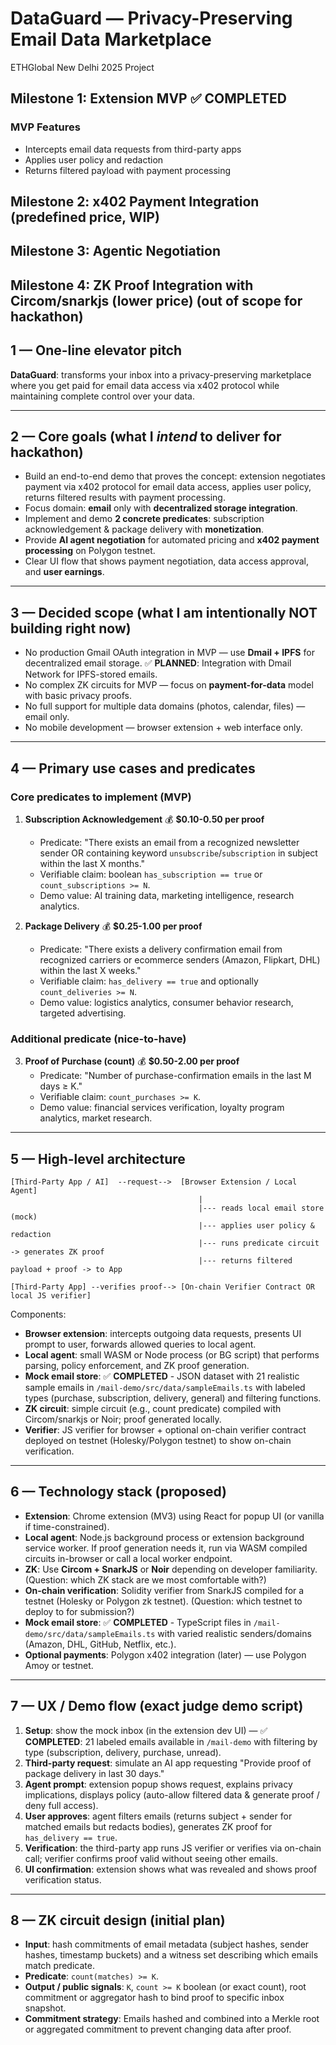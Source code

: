 # DataGuard — Privacy-Preserving Email Data Marketplace

ETHGlobal New Delhi 2025 Project

## Milestone 1: Extension MVP ✅ **COMPLETED**

### MVP Features
- Intercepts email data requests from third-party apps
- Applies user policy and redaction
- Returns filtered payload with payment processing

## Milestone 2: x402 Payment Integration (predefined price, WIP)

## Milestone 3: Agentic Negotiation

## Milestone 4: ZK Proof Integration with Circom/snarkjs (lower price) (out of scope for hackathon)

## 1 — One-line elevator pitch

**DataGuard**: transforms your inbox into a privacy-preserving marketplace where you get paid for email data access via x402 protocol while maintaining complete control over your data.

---

## 2 — Core goals (what I *intend* to deliver for hackathon)

* Build an end-to-end demo that proves the concept: extension negotiates payment via x402 protocol for email data access, applies user policy, returns filtered results with payment processing.
* Focus domain: **email** only with **decentralized storage integration**.
* Implement and demo **2 concrete predicates**: subscription acknowledgement & package delivery with **monetization**.
* Provide **AI agent negotiation** for automated pricing and **x402 payment processing** on Polygon testnet.
* Clear UI flow that shows payment negotiation, data access approval, and **user earnings**.

---

## 3 — Decided scope (what I am intentionally NOT building right now)

* No production Gmail OAuth integration in MVP — use **Dmail + IPFS** for decentralized email storage. ✅ **PLANNED**: Integration with Dmail Network for IPFS-stored emails.
* No complex ZK circuits for MVP — focus on **payment-for-data** model with basic privacy proofs.
* No full support for multiple data domains (photos, calendar, files) — email only.
* No mobile development — browser extension + web interface only.

---

## 4 — Primary use cases and predicates

### Core predicates to implement (MVP)

1. **Subscription Acknowledgement** 💰 **$0.10-0.50 per proof**
   * Predicate: "There exists an email from a recognized newsletter sender OR containing keyword `unsubscribe`/`subscription` in subject within the last X months."
   * Verifiable claim: boolean `has_subscription == true` or `count_subscriptions >= N`.
   * Demo value: AI training data, marketing intelligence, research analytics.

2. **Package Delivery** 💰 **$0.25-1.00 per proof**
   * Predicate: "There exists a delivery confirmation email from recognized carriers or ecommerce senders (Amazon, Flipkart, DHL) within the last X weeks."
   * Verifiable claim: `has_delivery == true` and optionally `count_deliveries >= N`.
   * Demo value: logistics analytics, consumer behavior research, targeted advertising.

### Additional predicate (nice-to-have)

3. **Proof of Purchase (count)** 💰 **$0.50-2.00 per proof**
   * Predicate: "Number of purchase-confirmation emails in the last M days ≥ K."
   * Verifiable claim: `count_purchases >= K`.
   * Demo value: financial services verification, loyalty program analytics, market research.

---

## 5 — High-level architecture

```
[Third-Party App / AI]  --request-->  [Browser Extension / Local Agent]
                                          |
                                          |--- reads local email store (mock)
                                          |--- applies user policy & redaction
                                          |--- runs predicate circuit -> generates ZK proof
                                          |--- returns filtered payload + proof -> to App

[Third-Party App] --verifies proof--> [On-chain Verifier Contract OR local JS verifier]
```

Components:

* **Browser extension**: intercepts outgoing data requests, presents UI prompt to user, forwards allowed queries to local agent.
* **Local agent**: small WASM or Node process (or BG script) that performs parsing, policy enforcement, and ZK proof generation.
* **Mock email store**: ✅ **COMPLETED** - JSON dataset with 21 realistic sample emails in `/mail-demo/src/data/sampleEmails.ts` with labeled types (purchase, subscription, delivery, general) and filtering functions.
* **ZK circuit**: simple circuit (e.g., count predicate) compiled with Circom/snarkjs or Noir; proof generated locally.
* **Verifier**: JS verifier for browser + optional on-chain verifier contract deployed on testnet (Holesky/Polygon testnet) to show on-chain verification.

---

## 6 — Technology stack (proposed)

* **Extension**: Chrome extension (MV3) using React for popup UI (or vanilla if time-constrained).
* **Local agent**: Node.js background process or extension background service worker. If proof generation needs it, run via WASM compiled circuits in-browser or call a local worker endpoint.
* **ZK**: Use **Circom + SnarkJS** or **Noir** depending on developer familiarity. (Question: which ZK stack are we most comfortable with?)
* **On-chain verification**: Solidity verifier from SnarkJS compiled for a testnet (Holesky or Polygon zk testnet). (Question: which testnet to deploy to for submission?)
* **Mock email store**: ✅ **COMPLETED** - TypeScript files in `/mail-demo/src/data/sampleEmails.ts` with varied realistic senders/domains (Amazon, DHL, GitHub, Netflix, etc.).
* **Optional payments**: Polygon x402 integration (later) — use Polygon Amoy or testnet.

---

## 7 — UX / Demo flow (exact judge demo script)

1. **Setup**: show the mock inbox (in the extension dev UI) — ✅ **COMPLETED**: 21 labeled emails available in `/mail-demo` with filtering by type (subscription, delivery, purchase, unread).
2. **Third-party request**: simulate an AI app requesting "Provide proof of package delivery in last 30 days."
3. **Agent prompt**: extension popup shows request, explains privacy implications, displays policy (auto-allow filtered data & generate proof / deny full access).
4. **User approves**: agent filters emails (returns subject + sender for matched emails but redacts bodies), generates ZK proof for `has_delivery == true`.
5. **Verification**: the third-party app runs JS verifier or verifies via on-chain call; verifier confirms proof valid without seeing other emails.
6. **UI confirmation**: extension shows what was revealed and shows proof verification status.

---

## 8 — ZK circuit design (initial plan)

* **Input**: hash commitments of email metadata (subject hashes, sender hashes, timestamp buckets) and a witness set describing which emails match predicate.
* **Predicate**: `count(matches) >= K`.
* **Output / public signals**: `K`, `count >= K` boolean (or exact count), root commitment or aggregator hash to bind proof to specific inbox snapshot.
* **Commitment strategy**: Emails hashed and combined into a Merkle root or aggregated commitment to prevent changing data after proof.
